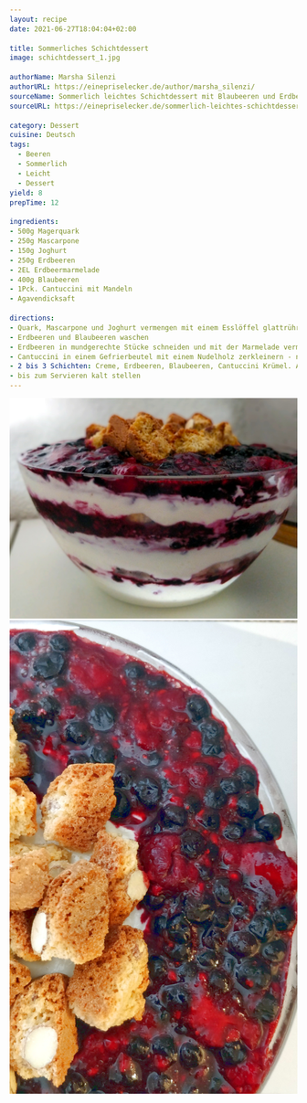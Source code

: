 ```yaml
---
layout: recipe
date: 2021-06-27T18:04:04+02:00

title: Sommerliches Schichtdessert
image: schichtdessert_1.jpg

authorName: Marsha Silenzi
authorURL: https://einepriselecker.de/author/marsha_silenzi/
sourceName: Sommerlich leichtes Schichtdessert mit Blaubeeren und Erdbeeren
sourceURL: https://einepriselecker.de/sommerlich-leichtes-schichtdessert-mit-blaubeeren-und-erdneeren/

category: Dessert
cuisine: Deutsch
tags:
  - Beeren
  - Sommerlich
  - Leicht
  - Dessert
yield: 8
prepTime: 12

ingredients:
- 500g Magerquark
- 250g Mascarpone
- 150g Joghurt
- 250g Erdbeeren
- 2EL Erdbeermarmelade
- 400g Blaubeeren
- 1Pck. Cantuccini mit Mandeln
- Agavendicksaft

directions:
- Quark, Mascarpone und Joghurt vermengen mit einem Esslöffel glattrühren und nach Wunsch süßen
- Erdbeeren und Blaubeeren waschen
- Erdbeeren in mundgerechte Stücke schneiden und mit der Marmelade vermengen
- Cantuccini in einem Gefrierbeutel mit einem Nudelholz zerkleinern - nicht zu klein
- 2 bis 3 Schichten: Creme, Erdbeeren, Blaubeeren, Cantuccini Krümel. Abschließen mit Creme und dem Rest der Cantuccini, falls gewünscht mit Beeren dekorieren
- bis zum Servieren kalt stellen
---
```


![](schichtdessert_2.jpg)
![](schichtdessert_4.jpg)
